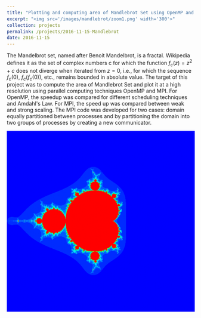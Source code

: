 ```yaml
---
title: "Plotting and computing area of Mandlebrot Set using OpenMP and MPI"
excerpt: "<img src='/images/mandlebrot/zoom1.png' width='300'>"
collection: projects
permalink: /projects/2016-11-15-Mandlebrot
date: 2016-11-15
---
```


The Mandelbrot set, named after Benoit Mandelbrot, is a fractal. Wikipedia defines it as the set of complex numbers c for which the function $f_c(z) = z^2 + c$ does not diverge when iterated from $z=0$, i.e., for which the sequence $f_c(0)$, $f_c(f_c(0))$, etc., remains bounded in absolute value. The target of this project was to compute the area of Mandlebrot Set and plot it at a high resolution using parallel computing techniques OpenMP and MPI. For OpenMP, the speedup was compared for different scheduling techniques and Amdahl's Law. For MPI, the speed up was compared between weak and strong scaling. The MPI code was developed for two cases: domain equally partitioned between processes and by partitioning the domain into two groups of processes by creating a new communicator.

<img src='/images/mandlebrot/mand.png'>


			
